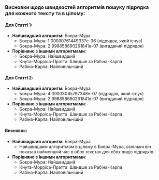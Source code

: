 ### Висновки щодо швидкостей алгоритмів пошуку підрядка для кожного тексту та в цілому:

#### Для Статті 1:
- **Найшвидший алгоритм**: Боєра-Мура
  - Боєра-Мура: 1.00000761449337e-06 (підрядок, який існує)
  - Боєра-Мура: 2.998858690261841e-07 (вигаданий підрядок)
- **Порівняно з іншими алгоритмами**:
  - Боєра-Мура: Найшвидший
  - Кнута-Морріса-Пратта: Швидше за Рабіна-Карпа
  - Рабіна-Карпа: Найповільніший

#### Для Статті 2:
- **Найшвидший алгоритм**: Боєра-Мура
  - Боєра-Мура: 4.00003045797348e-07 (підрядок, який існує)
  - Боєра-Мура: 2.998858690261841e-07 (вигаданий підрядок)
- **Порівняно з іншими алгоритмами**:
  - Боєра-Мура: Найшвидший
  - Кнута-Морріса-Пратта: Швидше за Рабіна-Карпа
  - Рабіна-Карпа: Найповільніший

#### Висновок:
- **Найшвидший алгоритм**: Боєра-Мура
  - Найшвидшим алгоритмом в цілому є Боєра-Мура, оскільки він показав найменший час в обох текстах для обох видів підрядків.
- **Порівняно з іншими алгоритмами**:
  - Боєра-Мура: Найшвидший
  - Кнута-Морріса-Пратта: Швидше за Рабіна-Карпа
  - Рабіна-Карпа: Найповільніший
